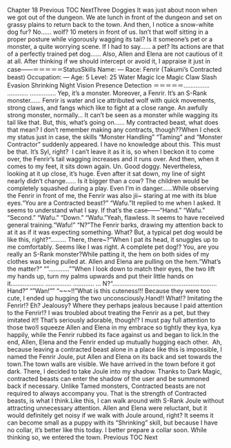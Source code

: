 Chapter 18 Previous TOC NextThree Doggies It was just about noon when we got out of the dungeon. We ate lunch in front of the dungeon and set on grassy plains to return back to the town. And then, I notice a snow-white dog fur? No…… wolf? 10 meters in front of us. Isn’t that wolf sitting in a proper posture while vigorously wagging its tail? Is it someone’s pet or a monster, a quite worrying scene. If I had to say…… a pet? Its actions are that of a perfectly trained pet dog…… Also, Allen and Elena are not cautious of it at all. After thinking if we should intercept or avoid it, I appraise it just in case――＝＝＝＝＝StatusSkills Name: — Race: Fenrir (Takumi’s Contracted beast) Occupation: — Age: 5 Level: 25 Water Magic Ice Magic Claw Slash Evasion Shrinking Night Vision Presence Detection ＝＝＝＝＝…………… ………… …………… Yep, it’s a monster. Moreover, a Fenrir. It’s an S-Rank monster…… Fenrir is water and ice attributed wolf with quick movements, strong claws, and fangs which like to fight at a close range. An awfully strong monster, normally… It can’t be seen as a monster while wagging its tail like that. But, this, what’s going on…… My contracted beast, what does that mean? I don’t remember making any contracts, though??When I check my status just in case, the skills “Monster Handling” “Taming” and “Monster Contractor” suddenly appeared. I have no knowledge about this. This must be that. It’s Syl, right?  I can’t leave it as it is, so when I beckon it to come over, the Fenrir’s tail wagging increases and it runs over. And then, when it comes to my feet, it sits down again. Un. Good doggy. Nevertheless, looking at it up close, it’s huge. Even after it sat down, my line of sight nearly didn’t change…… Is it bigger than a cow? The children would be completely squashed during a play. Even I’m in danger……While observing the Fenrir in front of me, the Fenrir was also jii~ staring at me with its blue eyes.“You are a Contracted beast?” “Wafu.”It replied to me when I asked. It seems to understand what I say. If that’s the case――“Hand.” “Wafu.” “Second.” “Wafu.” “Down.” “Wafu.”Yeah, flawless. It seems to have received general training.“Wafu!” “N?”The Fenrir barks, drawing my attention back to at it as if it was expecting something. What? But, a typical pet dog would be like this, right?“……… There, there~?”When I pat its head, it snuggles up to me comfortably. Seems like I was right. A complete pet dog!? You, are you really an S-Rank monster?While patting it, the hem on both sides of my clothes was being pulled at. Allen and Elena are pulling on the hem.“What’s the matter?” “”…………””When I look down to match their eyes, the two lift my hands up, turn my palms upwards and put their little hands on it.……………… …………… ………… … N?“…………………………………………………… Hand?” “”Wan!”” “~~~!!”What is this cuteness!!! Because they were too cute, I ended up hugging the two unconsciously.Hand!! What!? Imitating the Fenrir!? Eh? Jealousy? Where they perhaps jealous because I paid attention to the Fenrir!? I was troubled about treating the Fenrir as a pet, but they imitated it!! That’s seriously adorable, though!? I must pay full attention to those two!I squeeze Allen and Elena in my embrace so tightly they kya, kya happily, while the Fenrir rubbed its face against us and began to lick.In the end, Allen, Elena and the Fenrir ended up mutually hugging each other.  Ah, because leaving a contracted beast alone in a place like this is impossible, I named the Fenrir Joule, put Allen and Elena on its back and set towards the town.The town walls are visible. We have arrived in the town before it got dark. There, I decided to take Joule into my shadow. Thanks to Dark Magic, contracted beasts can enter the shadow of the user and be summoned back if necessary. Unlike Tamed monsters, Contracted beasts are not required to always accompany you. That is the strength of Contracted beasts, is what I think.Like this, I can walk around with S-Rank Joule without attracting unnecessary attention. Allen and Elena were reluctant, but it would definitely get noisy if we walk with Joule around, right? It seems it can become small as a puppy with its “Shrinking” skill, but because I have no collar, it’s better like this today. I better prepare a collar soon. While thinking so, we entered the town. Previous TOC Next